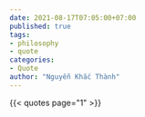 ```yaml
---
date: 2021-08-17T07:05:00+07:00
published: true
tags:
- philosophy
- quote
categories:
- Quote
author: "Nguyễn Khắc Thành"
---
```


{{< quotes page="1" >}}